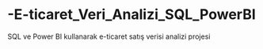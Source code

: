 # -E-ticaret_Veri_Analizi_SQL_PowerBI
SQL ve Power BI kullanarak e-ticaret satış verisi analizi projesi
